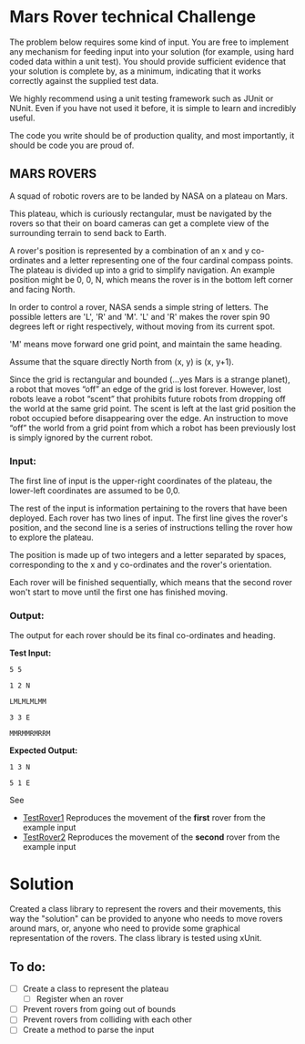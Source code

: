 # Mars Rover technical Challenge

The problem below requires some kind of input. You are free to implement any mechanism for feeding input into your solution (for example, using hard coded data within a unit test). You should provide sufficient evidence that your solution is complete by, as a minimum, indicating that it works correctly against the supplied test data.

We highly recommend using a unit testing framework such as JUnit or NUnit. Even if you have not used it before, it is simple to learn and incredibly useful.

The code you write should be of production quality, and most importantly, it should be code you are proud of.

## MARS ROVERS

A squad of robotic rovers are to be landed by NASA on a plateau on Mars.

This plateau, which is curiously rectangular, must be navigated by the rovers so that their on board cameras can get a complete view of the surrounding terrain to send back to Earth.

A rover's position is represented by a combination of an x and y co-ordinates and a letter representing one of the four cardinal compass points. The plateau is divided up into a grid to simplify navigation. An example position might be 0, 0, N, which means the rover is in the bottom left corner and facing North.

In order to control a rover, NASA sends a simple string of letters. The possible letters are 'L', 'R' and 'M'. 'L' and 'R' makes the rover spin 90 degrees left or right respectively, without moving from its current spot.

'M' means move forward one grid point, and maintain the same heading.

Assume that the square directly North from (x, y) is (x, y+1).

Since the grid is rectangular and bounded (…yes Mars is a strange planet), a robot that moves “off” an edge of the grid is lost forever. However, lost robots leave a robot “scent” that prohibits future robots from dropping off the world at the same grid point. The scent is left at the last grid position the robot occupied before disappearing over the edge. An instruction to move “off” the world from a grid point from which a robot has been previously lost is simply ignored by the current robot.

### Input:

The first line of input is the upper-right coordinates of the plateau, the lower-left coordinates are assumed to be 0,0.

The rest of the input is information pertaining to the rovers that have been deployed. Each rover has two lines of input. The first line gives the rover's position, and the second line is a series of instructions telling the rover how to explore the plateau.

The position is made up of two integers and a letter separated by spaces, corresponding to the x and y co-ordinates and the rover's orientation.

Each rover will be finished sequentially, which means that the second rover won't start to move until the first one has finished moving.

### Output:

The output for each rover should be its final co-ordinates and heading.

**Test Input:**

`5 5`

`1 2 N`

`LMLMLMLMM`

`3 3 E`

`MMRMMRMRRM`

**Expected Output:**

`1 3 N`

`5 1 E`

See 
- [TestRover1](https://github.com/Ewerton/MarsRoverCodingChallenge/blob/main/RoverOnMarsTests/TestRover1.cs) Reproduces the movement of the **first** rover from the example input
- [TestRover2](https://github.com/Ewerton/MarsRoverCodingChallenge/blob/main/RoverOnMarsTests/TestRover2.cs) Reproduces the movement of the **second** rover from the example input


# Solution
Created a class library to represent the rovers and their movements, this way the "solution" can be provided to anyone who needs to move rovers around mars, or, anyone who need to provide some graphical representation of the rovers.
The class library is tested using xUnit.

## To do:
- [ ] Create a class to represent the plateau
  - [ ] Register when an rover
- [ ] Prevent rovers from going out of bounds
- [ ] Prevent rovers from colliding with each other
- [ ] Create a method to parse the input
